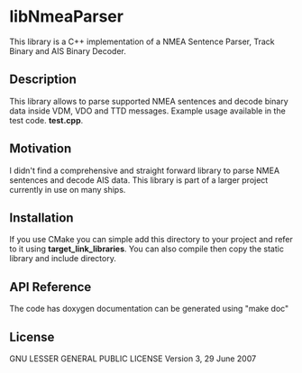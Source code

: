 # libNmeaParser

This library is a C++ implementation of a NMEA Sentence Parser, Track Binary and AIS Binary Decoder.

## Description

This library allows to parse supported NMEA sentences and decode binary data inside VDM, VDO and TTD messages. Example usage available in the test code. **test.cpp**.

## Motivation

I didn't find a comprehensive and straight forward library to parse NMEA sentences and decode AIS data. This library is part of a larger project currently in use on many ships.

## Installation

If you use CMake you can simple add this directory to your project and refer to it using **target_link_libraries**. You can also compile then copy the static library and include directory.

## API Reference

The code has doxygen documentation can be generated using "make doc"

## License

GNU LESSER GENERAL PUBLIC LICENSE Version 3, 29 June 2007


